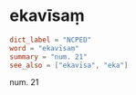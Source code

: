 # ekavīsaṃ

``` toml
dict_label = "NCPED"
word = "ekavīsaṃ"
summary = "num. 21"
see_also = ["ekavīsa", "eka"]
```

num. 21

